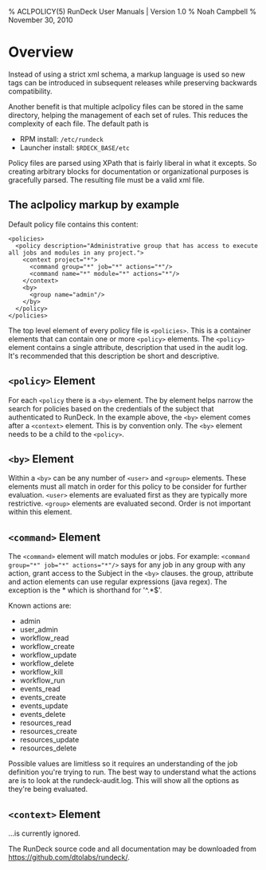 % ACLPOLICY(5) RunDeck User Manuals | Version 1.0
% Noah Campbell
% November 30, 2010

# Overview

Instead of using a strict xml schema, a markup language is used so new
tags can be introduced in subsequent releases while preserving
backwards compatibility.

Another benefit is that multiple aclpolicy files can be stored in the
same directory, helping the management of each set of rules.  This
reduces the complexity of each file.  The default path is

* RPM install: `/etc/rundeck`
* Launcher install: `$RDECK_BASE/etc`

Policy files are parsed using XPath that is fairly liberal in what it
excepts.  So creating arbitrary blocks for documentation or
organizational purposes is gracefully parsed.  The resulting file must
be a valid xml file.

## The aclpolicy markup by example

Default policy file contains this content:

    <policies>
      <policy description="Administrative group that has access to execute all jobs and modules in any project.">
        <context project="*">
          <command group="*" job="*" actions="*"/>
          <command name="*" module="*" actions="*"/>
        </context>
        <by>
          <group name="admin"/>
        </by>
      </policy>
    </policies>

The top level element of every policy file is `<policies>`.  This is a
container elements that can contain one or more `<policy>` elements.
The `<policy>` element contains a single attribute, description that
used in the audit log.  It's recommended that this description be
short and descriptive.
    
## `<policy>` Element    
    
For each `<policy` there is a `<by>` element.  The by element helps
narrow the search for policies based on the credentials of the subject
that authenticated to RunDeck.  In the example above, the `<by>`
element comes after a `<context>` element.  This is by convention
only.  The `<by>` element needs to be a child to the `<policy>`.

    
## `<by>` Element
    
Within a `<by>` can be any number of `<user>` and `<group>` elements.
These elements must all match in order for this policy to be consider
for further evaluation.  `<user>` elements are evaluated first as they
are typically more restrictive.  `<group>` elements are evaluated
second.  Order is not important within this element.

    
## `<command>` Element

The `<command>` element will match modules or jobs.  For example:
`<command group="*" job="*" actions="*"/>` says for any job in any
group with any action, grant access to the Subject in the `<by>`
clauses.  the group, attribute and action elements can use regular
expressions (java regex).  The exception is the * which is shorthand
for '^.*$'.

Known actions are:

* admin
* user_admin
* workflow_read
* workflow_create
* workflow_update
* workflow_delete
* workflow_kill
* workflow_run
* events_read
* events_create
* events_update
* events_delete
* resources_read
* resources_create
* resources_update
* resources_delete

Possible values are limitless so it requires an understanding of the
job definition you're trying to run.  The best way to understand what
the actions are is to look at the rundeck-audit.log.
This will show all the options as they're being evaluated.

## `<context>` Element

...is currently ignored.

The RunDeck source code and all documentation may be downloaded from
<https://github.com/dtolabs/rundeck/>.
